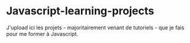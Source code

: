 # Javascript-learning-projects

J'upload ici les projets - majoritairement venant de tutoriels - que je fais pour me former à Javascript.